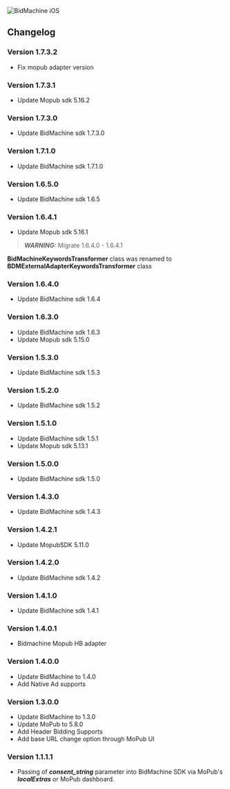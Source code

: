 ![BidMachine iOS](https://appodeal-ios.s3-us-west-1.amazonaws.com/docs/bidmachine.png)

##  Changelog

### Version 1.7.3.2

* Fix mopub adapter version

### Version 1.7.3.1

* Update Mopub sdk 5.16.2

### Version 1.7.3.0

* Update BidMachine sdk 1.7.3.0

### Version 1.7.1.0

* Update BidMachine sdk 1.7.1.0

### Version 1.6.5.0

* Update BidMachine sdk 1.6.5

### Version 1.6.4.1

* Update Mopub sdk 5.16.1

> **_WARNING:_** Migrate 1.6.4.0 - 1.6.4.1

**BidMachineKeywordsTransformer** class was renamed to **BDMExternalAdapterKeywordsTransformer** class

### Version 1.6.4.0

* Update BidMachine sdk 1.6.4

### Version 1.6.3.0

* Update BidMachine sdk 1.6.3
* Update Mopub sdk 5.15.0

### Version 1.5.3.0

* Update BidMachine sdk 1.5.3

### Version 1.5.2.0

* Update BidMachine sdk 1.5.2

### Version 1.5.1.0

* Update BidMachine sdk 1.5.1
* Update Mopub sdk 5.13.1

### Version 1.5.0.0

* Update BidMachine sdk 1.5.0

### Version 1.4.3.0

* Update BidMachine sdk 1.4.3

### Version 1.4.2.1

* Update MopubSDK 5.11.0

### Version 1.4.2.0

* Update BidMachine sdk 1.4.2

### Version 1.4.1.0

* Update BidMachine sdk 1.4.1

### Version 1.4.0.1

* Bidmachine Mopub HB adapter

### Version 1.4.0.0

* Update BidMachine to 1.4.0
* Add Native Ad supports

### Version 1.3.0.0

* Update BidMachine to 1.3.0
* Update MoPub to 5.8.0
* Add Header Bidding Supports
* Add base URL change option through MoPub UI 

### Version 1.1.1.1

* Passing of ***consent_string*** parameter into BidMachine SDK via MoPub's ***localExtras*** or MoPub dashboard.
